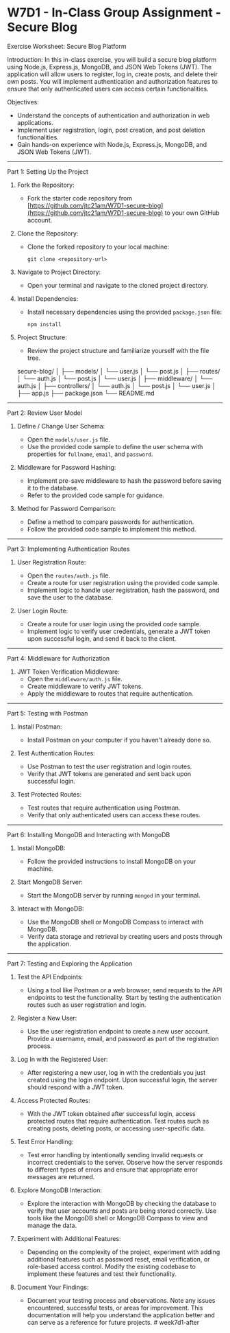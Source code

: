# W7D1 - In-Class Group Assignment - Secure Blog

Exercise Worksheet: Secure Blog Platform

Introduction:
In this in-class exercise, you will build a secure blog platform using Node.js, Express.js, MongoDB, and JSON Web Tokens (JWT). The application will allow users to register, log in, create posts, and delete their own posts. You will implement authentication and authorization features to ensure that only authenticated users can access certain functionalities.

Objectives:
- Understand the concepts of authentication and authorization in web applications.
- Implement user registration, login, post creation, and post deletion functionalities.
- Gain hands-on experience with Node.js, Express.js, MongoDB, and JSON Web Tokens (JWT).

---

Part 1: Setting Up the Project

1. Fork the Repository:
   - Fork the starter code repository from [https://github.com/jtc21am/W7D1-secure-blog](https://github.com/jtc21am/W7D1-secure-blog) to your own GitHub account.

2. Clone the Repository:
   - Clone the forked repository to your local machine:
     ```
     git clone <repository-url>
     ```

3. Navigate to Project Directory:
   - Open your terminal and navigate to the cloned project directory.

4. Install Dependencies:
   - Install necessary dependencies using the provided `package.json` file:
     ```
     npm install
     ```

5. Project Structure:
   - Review the project structure and familiarize yourself with the file tree.

   secure-blog/
│
├── models/
│   └── user.js
│   └── post.js
│
├── routes/
│   └── auth.js
│   └── post.js
│   └── user.js
│
├── middleware/
│   └── auth.js
│
├── controllers/
│   └── auth.js
│   └── post.js
│   └── user.js
│
├── app.js
├── package.json
└── README.md


---

Part 2: Review User Model

1. Define / Change User Schema:
   - Open the `models/user.js` file.
   - Use the provided code sample to define the user schema with properties for `fullname`, `email`, and `password`.

2. Middleware for Password Hashing:
   - Implement pre-save middleware to hash the password before saving it to the database.
   - Refer to the provided code sample for guidance.

3. Method for Password Comparison:
   - Define a method to compare passwords for authentication.
   - Follow the provided code sample to implement this method.

---

Part 3: Implementing Authentication Routes

1. User Registration Route:
   - Open the `routes/auth.js` file.
   - Create a route for user registration using the provided code sample.
   - Implement logic to handle user registration, hash the password, and save the user to the database.

2. User Login Route:
   - Create a route for user login using the provided code sample.
   - Implement logic to verify user credentials, generate a JWT token upon successful login, and send it back to the client.

---

Part 4: Middleware for Authorization

1. JWT Token Verification Middleware:
   - Open the `middleware/auth.js` file.
   - Create middleware to verify JWT tokens.
   - Apply the middleware to routes that require authentication.

---

Part 5: Testing with Postman

1. Install Postman:
   - Install Postman on your computer if you haven't already done so.

2. Test Authentication Routes:
   - Use Postman to test the user registration and login routes.
   - Verify that JWT tokens are generated and sent back upon successful login.

3. Test Protected Routes:
   - Test routes that require authentication using Postman.
   - Verify that only authenticated users can access these routes.

---

Part 6: Installing MongoDB and Interacting with MongoDB

1. Install MongoDB:
   - Follow the provided instructions to install MongoDB on your machine.

2. Start MongoDB Server:
   - Start the MongoDB server by running `mongod` in your terminal.

3. Interact with MongoDB:
   - Use the MongoDB shell or MongoDB Compass to interact with MongoDB.
   - Verify data storage and retrieval by creating users and posts through the application.

---

Part 7: Testing and Exploring the Application

1. Test the API Endpoints: 
   - Using a tool like Postman or a web browser, send requests to the API endpoints to test the functionality. Start by testing the authentication routes such as user registration and login.

2. Register a New User:
   - Use the user registration endpoint to create a new user account. Provide a username, email, and password as part of the registration process.

3. Log In with the Registered User:
   - After registering a new user, log in with the credentials you just created using the login endpoint. Upon successful login, the server should respond with a JWT token.

4. Access Protected Routes:
   - With the JWT token obtained after successful login, access protected routes that require authentication. Test routes such as creating posts, deleting posts, or accessing user-specific data.

5. Test Error Handling:


   - Test error handling by intentionally sending invalid requests or incorrect credentials to the server. Observe how the server responds to different types of errors and ensure that appropriate error messages are returned.

6. Explore MongoDB Interaction:
   - Explore the interaction with MongoDB by checking the database to verify that user accounts and posts are being stored correctly. Use tools like the MongoDB shell or MongoDB Compass to view and manage the data.

7. Experiment with Additional Features:
   - Depending on the complexity of the project, experiment with adding additional features such as password reset, email verification, or role-based access control. Modify the existing codebase to implement these features and test their functionality.

8. Document Your Findings:
   - Document your testing process and observations. Note any issues encountered, successful tests, or areas for improvement. This documentation will help you understand the application better and can serve as a reference for future projects.
#   w e e k 7 d 1 - a f t e r  
 